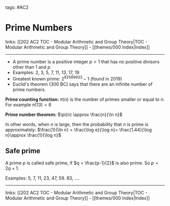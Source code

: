 tags: #AC2

# Prime Numbers

links:  [[202 AC2 TOC - Modular Arithmetic and Group Theory|TOC - Modular Arithmetic and Group Theory]] - [[themes/000 Index|Index]]

---

- A prime number is a positive integer $p \gt 1$ that has no positive divisors other than 1 and $p$
- Examples: 2, 3, 5, 7, 11, 13, 17, 19
- Greatest known prime: $2^{82589933} -1$ (found in 2019)
- Euclid's theorem (300 BC) says that there are an infinite number of prime numbers.

**Prime counting function:** $\pi(n)$ is the number of primes smaller or equal to $n$. For example $\pi(13)=6$

**Prime number theorem:** $\pi(n) \approx \frac{n}{\ln n}$

In other words, when $n$ is large, then the probability that $n$ is prime is approximately: $\frac{1}{\ln n} = \frac{\log e}{\log n}= \frac{1.44}{\log n}\approx \frac{1}{\log n}$

## Safe prime

A prime $p$ is called safe prime, if $q = \frac{p-1}{2}$ is also prime. So $p = 2q+1$.

Examples: 5, 7, 11, 23, 47, 59. 83, ....

---

links:  [[202 AC2 TOC - Modular Arithmetic and Group Theory|TOC - Modular Arithmetic and Group Theory]] - [[themes/000 Index|Index]]